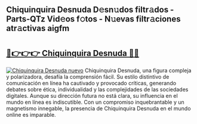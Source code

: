 ## Chiquinquira Desnuda D𝚎sn𝚞dos filtr𝚊dos - Parts-QTz Vid𝚎os f𝚘tos - N𝚞evas filtr𝚊ciones atr𝚊ctivas aigfm

# <h2><a href="http://mbdhib.tromn.icu/?c=Chiquinquira+Desnuda">🔗👉👉👉 Chiquinquira Desnuda 🔗🔗</a></h2>

[![Chiquinquira Desnuda nuevo](https://i.imgur.com/pEAQMta.gif)](http://mbdhib.tromn.icu/?c=Chiquinquira+Desnuda)
Chiquinquira Desnuda, una figura compleja y polarizadora, desafía la comprensión fácil. Su estilo distintivo de comunicación en línea ha cautivado y provocado críticas, generando debates sobre ética, individualidad y las complejidades de las sociedades digitales. Aunque su dirección futura no está clara, su influencia en el mundo en línea es indiscutible. Con un compromiso inquebrantable y un magnetismo innegable, la presencia de Chiquinquira Desnuda en el mundo online es imparable.
